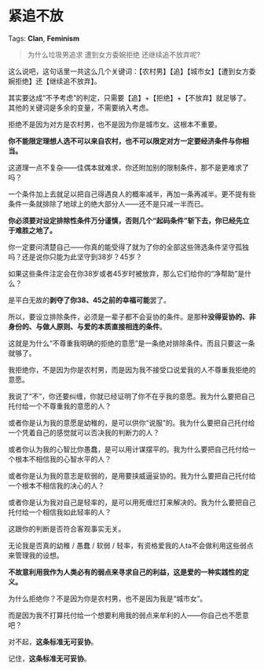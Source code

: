 # 紧追不放

Tags: **Clan**, **Feminism**

> 为什么垃圾男追求 遭到女方委婉拒绝 还继续追不放弃呢?



这么说吧，这句话里一共这么几个关键词：【农村男】【追】【城市女】【遭到女方委婉拒绝】还【继续追不放弃】。

其实要达成“不予考虑”的判定，只需要【追】+【拒绝】+【不放弃】就足够了。其他的关键词是多余的变量，不需要纳入考虑。

拒绝不是因为对方是农村男，也不是因为你是城市女。这根本不重要。

**你不能限定理想人选不可以来自农村，也不可以限定对方一定要经济条件与你相当。**

这道理一点不复杂——佳偶本就难求，你还附加别的限制条件，那不是更难求了吗？

一个条件加上去就足以把自己得遇良人的概率减半，再加一条再减半。更不提有些条件一条就排除了地球上的绝大部分人——还不是只减一半而已。

**你必须要对设定排除性条件万分谨慎，否则几个“起码条件”斩下去，你已经先立于难胜之地了。**

你一定要问清楚自己——你真的能受得了就为了你的全部这些筛选条件坚守孤独吗？还是说你只能为此坚守到38岁？45岁？

如果这些条件注定会在你38岁或者45岁时被放弃，那么它们给你的“净帮助”是什么？

是平白无故的**剥夺了你38、45之前的幸福可能**罢了。

所以，要设立排除条件，必须是一辈子都不会妥协的条件。是那种**没得妥协的、非身份的、与做人原则、与爱的本质直接相连的条件**。

这就是为什么“不尊重我明确的拒绝的意愿”是一条绝对排除条件。而且只要这一条就够了。

我拒绝你，不是因为你是农村男，而是因为我不接受口说爱我的人不尊重我拒绝的意愿。

我说了“不”，你还要纠缠，你就已经证明了你不在乎我的意愿。我为什么要把自己托付给一个不尊重我的意愿的人？

或者你是认为我的意愿是幼稚的，是可以供你“说服”的。我为什么要把自己托付给一个凭着自己的感觉就可以否决我的判断力的人？

或者你认为我的心智比你愚蠢，是可以用计谋摆平的。我为什么要把自己托付给一个根本不相信我的心智水平的人？

或者你是认为我的意志是软弱的，是用要挟威逼妥协的。我为什么要把自己托付给一个根本不相信我的决心的人？

或者你是认为我对自己是轻率的，是可以用死缠烂打来解决的。我为什么要把自己托付给一个相信我如此轻率的人？

这跟你的判断是否符合客观事实无关。

无论我是否真的幼稚 / 愚蠢 / 软弱 / 轻率，有资格爱我的人ta不会做利用这些弱点来管理我的设想。

**不故意利用我作为人类必有的弱点来寻求自己的利益，这是爱的一种实践性的定义。**

为什么拒绝你？不是因为你是农村男，也不是因为我是“城市女”。

而是因为我不打算托付给一个想要利用我的弱点来牟利的人——你自己也不愿意吧？

对不起，**这条标准无可妥协**。

记住，**这条标准无可妥协**。




